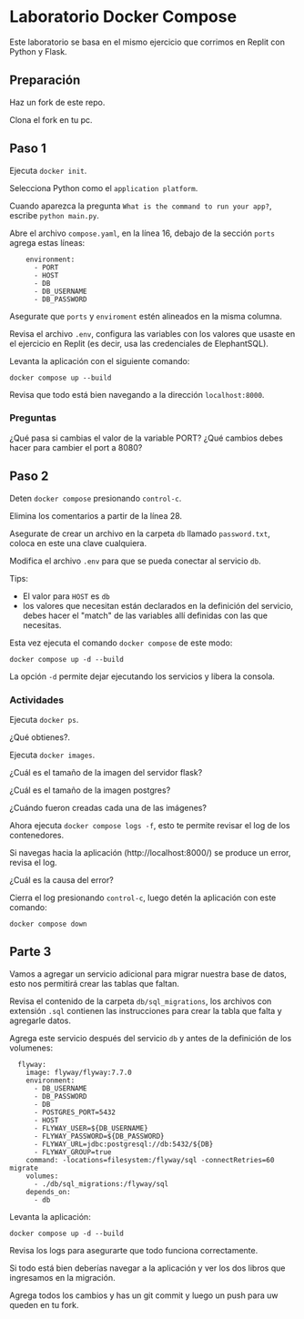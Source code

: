 # Laboratorio Docker Compose

Este laboratorio se basa en el mismo ejercicio que corrimos en Replit con Python y Flask.

## Preparación

Haz un fork de este repo.

Clona el fork en tu pc.

## Paso 1

Ejecuta `docker init`.

Selecciona Python como el `application platform`.

Cuando aparezca la pregunta `What is the command to run your app?`, escribe `python main.py`.

Abre el archivo `compose.yaml`, en la línea 16, debajo de la sección `ports` agrega estas líneas:

```
    environment:
      - PORT
      - HOST
      - DB
      - DB_USERNAME
      - DB_PASSWORD
```

Asegurate que `ports` y `enviroment` estén alineados en la misma columna.

Revisa el archivo `.env`, configura las variables con los valores que usaste en el ejercicio en Replit (es decir, usa las credenciales de ElephantSQL).

Levanta la aplicación con el siguiente comando:

```
docker compose up --build
```

Revisa que todo está bien navegando a la dirección `localhost:8000`.

### Preguntas

¿Qué pasa si cambias el valor de la variable PORT?
¿Qué cambios debes hacer para cambier el port a 8080?


## Paso 2

Deten `docker compose` presionando `control-c`.

Elimina los comentarios a partir de la línea 28.

Asegurate de crear un archivo en la carpeta `db` llamado `password.txt`, coloca en este una clave cualquiera.

Modifica el archivo `.env` para que se pueda conectar al servicio `db`.

Tips: 
  - El valor para `HOST` es `db`
  - los valores que necesitan están declarados en la definición del servicio, debes hacer el "match" de las variables allí definidas con las que necesitas.

Esta vez ejecuta el comando `docker compose` de este modo:

```
docker compose up -d --build 
```

La opción `-d` permite dejar ejecutando los servicios y libera la consola.

### Actividades

Ejecuta `docker ps`. 

¿Qué obtienes?.

Ejecuta `docker images`. 

¿Cuál es el tamaño de la imagen del servidor flask?

¿Cuál es el tamaño de la imagen postgres?

¿Cuándo fueron creadas cada una de las imágenes?

Ahora ejecuta `docker compose logs -f`, esto te permite revisar el log de los contenedores.

Si navegas hacia la aplicación (http://localhost:8000/) se produce un error, revisa el log.

¿Cuál es la causa del error?

Cierra el log presionando `control-c`, luego detén la aplicación con este comando:

```
docker compose down
```

## Parte 3

Vamos a agregar un servicio adicional para migrar nuestra base de datos, esto nos permitirá crear las tablas que faltan.

Revisa el contenido de la carpeta `db/sql_migrations`, los archivos con extensión `.sql` contienen las instrucciones para crear la tabla que falta y agregarle datos.

Agrega este servicio después del servicio `db` y antes de la definición de los volumenes:

```
  flyway:
    image: flyway/flyway:7.7.0
    environment:
      - DB_USERNAME
      - DB_PASSWORD
      - DB
      - POSTGRES_PORT=5432
      - HOST
      - FLYWAY_USER=${DB_USERNAME}
      - FLYWAY_PASSWORD=${DB_PASSWORD}
      - FLYWAY_URL=jdbc:postgresql://db:5432/${DB}
      - FLYWAY_GROUP=true
    command: -locations=filesystem:/flyway/sql -connectRetries=60 migrate
    volumes:
      - ./db/sql_migrations:/flyway/sql
    depends_on:
      - db
```

Levanta la aplicación:

```
docker compose up -d --build
```

Revisa los logs para asegurarte que todo funciona correctamente.

Si todo está bien deberías navegar a la aplicación y ver los dos libros que ingresamos en la migración.

Agrega todos los cambios y has un git commit y luego un push para uw queden en tu fork.
